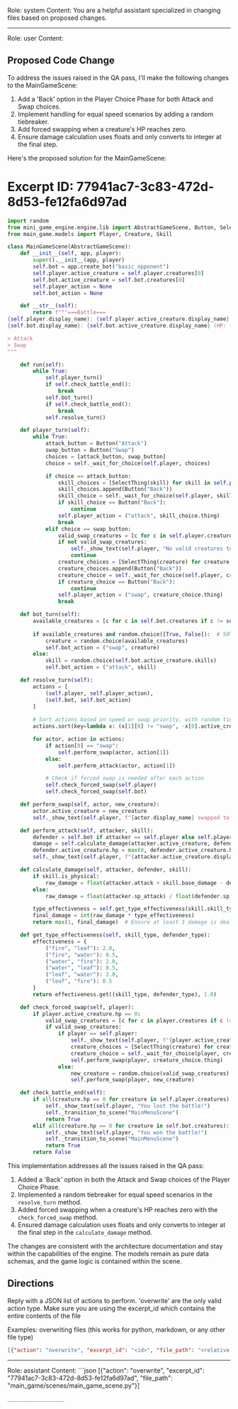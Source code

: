 Role: system
Content: You are a helpful assistant specialized in changing files based on proposed changes.
__________________
Role: user
Content: 
## Proposed Code Change
To address the issues raised in the QA pass, I'll make the following changes to the MainGameScene:

1. Add a 'Back' option in the Player Choice Phase for both Attack and Swap choices.
2. Implement handling for equal speed scenarios by adding a random tiebreaker.
3. Add forced swapping when a creature's HP reaches zero.
4. Ensure damage calculation uses floats and only converts to integer at the final step.

Here's the proposed solution for the MainGameScene:

# Excerpt ID: 77941ac7-3c83-472d-8d53-fe12fa6d97ad
```python main_game/scenes/main_game_scene.py
import random
from mini_game_engine.engine.lib import AbstractGameScene, Button, SelectThing
from main_game.models import Player, Creature, Skill

class MainGameScene(AbstractGameScene):
    def __init__(self, app, player):
        super().__init__(app, player)
        self.bot = app.create_bot("basic_opponent")
        self.player.active_creature = self.player.creatures[0]
        self.bot.active_creature = self.bot.creatures[0]
        self.player_action = None
        self.bot_action = None

    def __str__(self):
        return f"""===Battle===
{self.player.display_name}: {self.player.active_creature.display_name} (HP: {self.player.active_creature.hp}/{self.player.active_creature.max_hp})
{self.bot.display_name}: {self.bot.active_creature.display_name} (HP: {self.bot.active_creature.hp}/{self.bot.active_creature.max_hp})

> Attack
> Swap
"""

    def run(self):
        while True:
            self.player_turn()
            if self.check_battle_end():
                break
            self.bot_turn()
            if self.check_battle_end():
                break
            self.resolve_turn()

    def player_turn(self):
        while True:
            attack_button = Button("Attack")
            swap_button = Button("Swap")
            choices = [attack_button, swap_button]
            choice = self._wait_for_choice(self.player, choices)

            if choice == attack_button:
                skill_choices = [SelectThing(skill) for skill in self.player.active_creature.skills]
                skill_choices.append(Button("Back"))
                skill_choice = self._wait_for_choice(self.player, skill_choices)
                if skill_choice == Button("Back"):
                    continue
                self.player_action = ("attack", skill_choice.thing)
                break
            elif choice == swap_button:
                valid_swap_creatures = [c for c in self.player.creatures if c != self.player.active_creature and c.hp > 0]
                if not valid_swap_creatures:
                    self._show_text(self.player, "No valid creatures to swap to!")
                    continue
                creature_choices = [SelectThing(creature) for creature in valid_swap_creatures]
                creature_choices.append(Button("Back"))
                creature_choice = self._wait_for_choice(self.player, creature_choices)
                if creature_choice == Button("Back"):
                    continue
                self.player_action = ("swap", creature_choice.thing)
                break

    def bot_turn(self):
        available_creatures = [c for c in self.bot.creatures if c != self.bot.active_creature and c.hp > 0]
        
        if available_creatures and random.choice([True, False]):  # 50% chance to swap if possible
            creature = random.choice(available_creatures)
            self.bot_action = ("swap", creature)
        else:
            skill = random.choice(self.bot.active_creature.skills)
            self.bot_action = ("attack", skill)

    def resolve_turn(self):
        actions = [
            (self.player, self.player_action),
            (self.bot, self.bot_action)
        ]
        
        # Sort actions based on speed or swap priority, with random tiebreaker
        actions.sort(key=lambda x: (x[1][0] != "swap", -x[0].active_creature.speed, random.random()))

        for actor, action in actions:
            if action[0] == "swap":
                self.perform_swap(actor, action[1])
            else:
                self.perform_attack(actor, action[1])

            # Check if forced swap is needed after each action
            self.check_forced_swap(self.player)
            self.check_forced_swap(self.bot)

    def perform_swap(self, actor, new_creature):
        actor.active_creature = new_creature
        self._show_text(self.player, f"{actor.display_name} swapped to {new_creature.display_name}!")

    def perform_attack(self, attacker, skill):
        defender = self.bot if attacker == self.player else self.player
        damage = self.calculate_damage(attacker.active_creature, defender.active_creature, skill)
        defender.active_creature.hp = max(0, defender.active_creature.hp - damage)
        self._show_text(self.player, f"{attacker.active_creature.display_name} used {skill.display_name} and dealt {damage} damage to {defender.active_creature.display_name}!")

    def calculate_damage(self, attacker, defender, skill):
        if skill.is_physical:
            raw_damage = float(attacker.attack + skill.base_damage - defender.defense)
        else:
            raw_damage = float(attacker.sp_attack) / float(defender.sp_defense) * float(skill.base_damage)

        type_effectiveness = self.get_type_effectiveness(skill.skill_type, defender.creature_type)
        final_damage = int(raw_damage * type_effectiveness)
        return max(1, final_damage)  # Ensure at least 1 damage is dealt

    def get_type_effectiveness(self, skill_type, defender_type):
        effectiveness = {
            ("fire", "leaf"): 2.0,
            ("fire", "water"): 0.5,
            ("water", "fire"): 2.0,
            ("water", "leaf"): 0.5,
            ("leaf", "water"): 2.0,
            ("leaf", "fire"): 0.5
        }
        return effectiveness.get((skill_type, defender_type), 1.0)

    def check_forced_swap(self, player):
        if player.active_creature.hp == 0:
            valid_swap_creatures = [c for c in player.creatures if c != player.active_creature and c.hp > 0]
            if valid_swap_creatures:
                if player == self.player:
                    self._show_text(self.player, f"{player.active_creature.display_name} has fainted! Choose a new creature.")
                    creature_choices = [SelectThing(creature) for creature in valid_swap_creatures]
                    creature_choice = self._wait_for_choice(player, creature_choices)
                    self.perform_swap(player, creature_choice.thing)
                else:
                    new_creature = random.choice(valid_swap_creatures)
                    self.perform_swap(player, new_creature)

    def check_battle_end(self):
        if all(creature.hp == 0 for creature in self.player.creatures):
            self._show_text(self.player, "You lost the battle!")
            self._transition_to_scene("MainMenuScene")
            return True
        elif all(creature.hp == 0 for creature in self.bot.creatures):
            self._show_text(self.player, "You won the battle!")
            self._transition_to_scene("MainMenuScene")
            return True
        return False
```

This implementation addresses all the issues raised in the QA pass:

1. Added a 'Back' option in both the Attack and Swap choices of the Player Choice Phase.
2. Implemented a random tiebreaker for equal speed scenarios in the `resolve_turn` method.
3. Added forced swapping when a creature's HP reaches zero with the `check_forced_swap` method.
4. Ensured damage calculation uses floats and only converts to integer at the final step in the `calculate_damage` method.

The changes are consistent with the architecture documentation and stay within the capabilities of the engine. The models remain as pure data schemas, and the game logic is contained within the scene.

## Directions
Reply with a JSON list of actions to perform. 'overwrite' are the only valid action type. 
Make sure you are using the excerpt_id which contains the entire contents of the file

Examples:
overwriting files (this works for python, markdown, or any other file type)
```json output_example1
[{"action": "overwrite", "excerpt_id": "<id>", "file_path": "<relative file path>"}]
```

__________________
Role: assistant
Content: ```json
[{"action": "overwrite", "excerpt_id": "77941ac7-3c83-472d-8d53-fe12fa6d97ad", "file_path": "main_game/scenes/main_game_scene.py"}]
```
__________________
